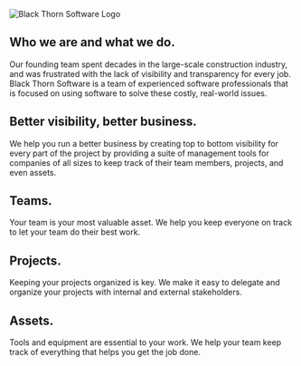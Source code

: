 ![Black Thorn Software Logo](https://blackthornsoftware.com/logo-color.png)

## Who we are and what we do.

Our founding team spent decades in the large-scale construction industry, and was frustrated with the lack of visibility and transparency for every job. Black Thorn Software is a team of experienced software professionals that is focused on using software to solve these costly, real-world issues.

## Better visibility, better business. 

We help you run a better business by creating top to bottom visibility for every part of the project by providing a suite of management tools for companies of all sizes to keep track of their team members, projects, and even assets. 

## Teams.

Your team is your most valuable asset. We help you keep everyone on track to let your team do their best work.


## Projects.

Keeping your projects organized is key. We make it easy to delegate and organize your projects with internal and external stakeholders.

## Assets.

Tools and equipment are essential to your work. We help your team keep track of everything that helps you get the job done.
